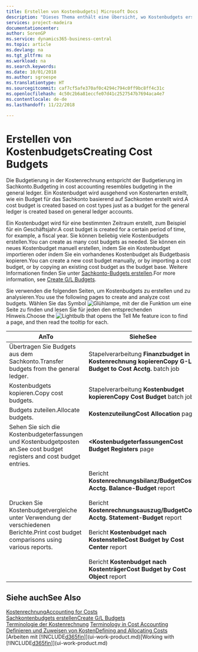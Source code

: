 ```yaml
---
title: Erstellen von Kostenbudgets| Microsoft Docs
description: "Dieses Thema enthält eine Übersicht, wo Kostenbudgets erstellt und analysiert werden."
services: project-madeira
documentationcenter: 
author: SorenGP
ms.service: dynamics365-business-central
ms.topic: article
ms.devlang: na
ms.tgt_pltfrm: na
ms.workload: na
ms.search.keywords: 
ms.date: 10/01/2018
ms.author: sgroespe
ms.translationtype: HT
ms.sourcegitcommit: caf7cf5afe370af0c4294c794c0ff9bc8ff4c31c
ms.openlocfilehash: 4c50c2b6a81eccfe07d41c2527547b7694aca4e7
ms.contentlocale: de-de
ms.lasthandoff: 11/22/2018

---
```

# <a name="creating-cost-budgets"></a><span data-ttu-id="5e34f-103">Erstellen von Kostenbudgets</span><span class="sxs-lookup"><span data-stu-id="5e34f-103">Creating Cost Budgets</span></span>
<span data-ttu-id="5e34f-104">Die Budgetierung in der Kostenrechnung entspricht der Budgetierung im Sachkonto.</span><span class="sxs-lookup"><span data-stu-id="5e34f-104">Budgeting in cost accounting resembles budgeting in the general ledger.</span></span> <span data-ttu-id="5e34f-105">Ein Kostenbudget wird ausgehend von Kostenarten erstellt, wie ein Budget für das Sachkonto basierend auf Sachkonten erstellt wird.</span><span class="sxs-lookup"><span data-stu-id="5e34f-105">A cost budget is created based on cost types just as a budget for the general ledger is created based on general ledger accounts.</span></span>  

<span data-ttu-id="5e34f-106">Ein Kostenbudget wird für eine bestimmten Zeitraum erstellt, zum Beispiel für ein Geschäftsjahr.</span><span class="sxs-lookup"><span data-stu-id="5e34f-106">A cost budget is created for a certain period of time, for example, a fiscal year.</span></span> <span data-ttu-id="5e34f-107">Sie können beliebig viele Kostenbudgets erstellen.</span><span class="sxs-lookup"><span data-stu-id="5e34f-107">You can create as many cost budgets as needed.</span></span> <span data-ttu-id="5e34f-108">Sie können ein neues Kostenbudget manuell erstellen, indem Sie ein Kostenbudget importieren oder indem Sie ein vorhandenes Kostenbudget als Budgetbasis kopieren.</span><span class="sxs-lookup"><span data-stu-id="5e34f-108">You can create a new cost budget manually, or by importing a cost budget, or by copying an existing cost budget as the budget base.</span></span> <span data-ttu-id="5e34f-109">Weitere Informationen finden Sie unter [Sachkonto-Budgets erstellen](finance-how-create-budgets.md).</span><span class="sxs-lookup"><span data-stu-id="5e34f-109">For more information, see [Create G/L Budgets](finance-how-create-budgets.md).</span></span>

<span data-ttu-id="5e34f-110">Sie verwenden die folgenden Seiten, um Kostenbudgets zu erstellen und zu analysieren.</span><span class="sxs-lookup"><span data-stu-id="5e34f-110">You use the following pages to create and analyze cost budgets.</span></span> <span data-ttu-id="5e34f-111">Wählen Sie das Symbol ![Glühlampe, mit der die Funktion](media/ui-search/search_small.png "Wie möchten Sie weiter verfahren") um eine Seite zu finden und lesen Sie für jeden den entsprechenden Hinweis.</span><span class="sxs-lookup"><span data-stu-id="5e34f-111">Choose the ![Lightbulb that opens the Tell Me feature](media/ui-search/search_small.png "Tell me what you want to do") icon to find a page, and then read the tooltip for each.</span></span>

|<span data-ttu-id="5e34f-112">An</span><span class="sxs-lookup"><span data-stu-id="5e34f-112">To</span></span>|<span data-ttu-id="5e34f-113">Siehe</span><span class="sxs-lookup"><span data-stu-id="5e34f-113">See</span></span>|  
|--------|---------|  
|<span data-ttu-id="5e34f-114">Übertragen Sie Budgets aus dem Sachkonto.</span><span class="sxs-lookup"><span data-stu-id="5e34f-114">Transfer budgets from the general ledger.</span></span>|<span data-ttu-id="5e34f-115">Stapelverarbeitung **Finanzbudget in Kostenrechnung kopieren**</span><span class="sxs-lookup"><span data-stu-id="5e34f-115">**Copy G-L Budget to Cost Acctg.** batch job</span></span>|  
|<span data-ttu-id="5e34f-116">Kostenbudgets kopieren.</span><span class="sxs-lookup"><span data-stu-id="5e34f-116">Copy cost budgets.</span></span>|<span data-ttu-id="5e34f-117">Stapelverarbeitung **Kostenbudget kopieren**</span><span class="sxs-lookup"><span data-stu-id="5e34f-117">**Copy Cost Budget** batch job</span></span>|  
|<span data-ttu-id="5e34f-118">Budgets zuteilen.</span><span class="sxs-lookup"><span data-stu-id="5e34f-118">Allocate budgets.</span></span>|<span data-ttu-id="5e34f-119">**Kostenzuteilung**</span><span class="sxs-lookup"><span data-stu-id="5e34f-119">**Cost Allocation** page</span></span>|  
|<span data-ttu-id="5e34f-120">Sehen Sie sich die Kostenbudgeterfassungen und Kostenbudgetposten an.</span><span class="sxs-lookup"><span data-stu-id="5e34f-120">See cost budget registers and cost budget entries.</span></span>|<span data-ttu-id="5e34f-121">**<Kostenbudgeterfassungen**</span><span class="sxs-lookup"><span data-stu-id="5e34f-121">**Cost Budget Registers** page</span></span>|  
|<span data-ttu-id="5e34f-122">Drucken Sie Kostenbudgetvergleiche unter Verwendung der verschiedenen Berichte.</span><span class="sxs-lookup"><span data-stu-id="5e34f-122">Print cost budget comparisons using various reports.</span></span>|<span data-ttu-id="5e34f-123">Bericht **Kostenrechnungsbilanz/Budget**</span><span class="sxs-lookup"><span data-stu-id="5e34f-123">**Cost Acctg. Balance-Budget** report</span></span><br /><br /> <span data-ttu-id="5e34f-124">Bericht **Kostenrechnungsauszug/Budget**</span><span class="sxs-lookup"><span data-stu-id="5e34f-124">**Cost Acctg. Statement-Budget** report</span></span><br /><br /> <span data-ttu-id="5e34f-125">Bericht **Kostenbudget nach Kostenstelle**</span><span class="sxs-lookup"><span data-stu-id="5e34f-125">**Cost Budget by Cost Center** report</span></span><br /><br /> <span data-ttu-id="5e34f-126">Bericht **Kostenbudget nach Kostenträger**</span><span class="sxs-lookup"><span data-stu-id="5e34f-126">**Cost Budget by Cost Object** report</span></span>|  

## <a name="see-also"></a><span data-ttu-id="5e34f-127">Siehe auch</span><span class="sxs-lookup"><span data-stu-id="5e34f-127">See Also</span></span>  
[<span data-ttu-id="5e34f-128">Kostenrechnung</span><span class="sxs-lookup"><span data-stu-id="5e34f-128">Accounting for Costs</span></span>](finance-manage-cost-accounting.md)  
[<span data-ttu-id="5e34f-129">Sachkontenbudgets erstellen</span><span class="sxs-lookup"><span data-stu-id="5e34f-129">Create G/L Budgets</span></span>](finance-how-create-budgets.md)  
<span data-ttu-id="5e34f-130">[Terminologie der Kostenrechnung](finance-terminology-in-cost-accounting.md) </span><span class="sxs-lookup"><span data-stu-id="5e34f-130">[Terminology in Cost Accounting](finance-terminology-in-cost-accounting.md) </span></span>  
[<span data-ttu-id="5e34f-131">Definieren und Zuweisen von Kosten</span><span class="sxs-lookup"><span data-stu-id="5e34f-131">Defining and Allocating Costs</span></span>](finance-define-and-allocate-costs.md)  
<span data-ttu-id="5e34f-132">[Arbeiten mit [!INCLUDE[d365fin](includes/d365fin_md.md)]](ui-work-product.md)</span><span class="sxs-lookup"><span data-stu-id="5e34f-132">[Working with [!INCLUDE[d365fin](includes/d365fin_md.md)]](ui-work-product.md)</span></span>

